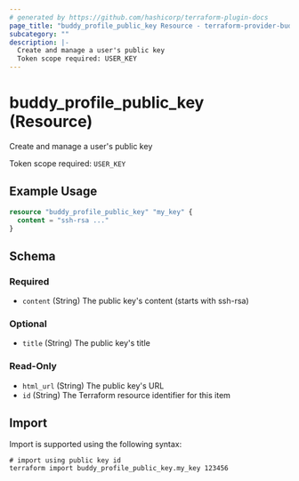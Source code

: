 ```yaml
---
# generated by https://github.com/hashicorp/terraform-plugin-docs
page_title: "buddy_profile_public_key Resource - terraform-provider-buddy"
subcategory: ""
description: |-
  Create and manage a user's public key
  Token scope required: USER_KEY
---
```


# buddy_profile_public_key (Resource)

Create and manage a user's public key

Token scope required: `USER_KEY`

## Example Usage

```terraform
resource "buddy_profile_public_key" "my_key" {
  content = "ssh-rsa ..."
}
```

<!-- schema generated by tfplugindocs -->
## Schema

### Required

- `content` (String) The public key's content (starts with ssh-rsa)

### Optional

- `title` (String) The public key's title

### Read-Only

- `html_url` (String) The public key's URL
- `id` (String) The Terraform resource identifier for this item

## Import

Import is supported using the following syntax:

```shell
# import using public key id
terraform import buddy_profile_public_key.my_key 123456
```
